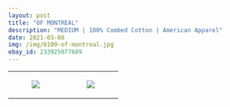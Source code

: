 ```yaml
---
layout: post
title: "OF MONTREAL"
description: "MEDIUM | 100% Combed Cotton | American Apparel"
date: 2021-03-08
img: /img/0109-of-montreal.jpg
ebay_id: 233925077689
---
```




<table style="width:100%;"><tr><td style="vertical-align:top;">
      <figure class="tmblr-full" data-orig-height="2048" data-orig-width="1365" data-orig-src="https://concertshirts.netlify.app/shirts/0109/0109-01.jpg"><img src="https://64.media.tumblr.com/8c449f7dd9052fb2a169e0de9fb41ad2/8db0b641bf738cce-19/s540x810/71e8aedfa8bc4c6fe57a36e10763855c767e9236.jpg" data-orig-height="2048" data-orig-width="1365" data-orig-src="https://concertshirts.netlify.app/shirts/0109/0109-01.jpg"/></figure></td>
    <td style="vertical-align:top;">
      <figure class="tmblr-full" data-orig-height="2048" data-orig-width="1365" data-orig-src="https://concertshirts.netlify.app/shirts/0109/0109-02.jpg"><img src="https://64.media.tumblr.com/65c0edf223691c9b13af642b47810a82/8db0b641bf738cce-65/s540x810/491f321483effdb176d9ffc9bce32d780c0526bb.jpg" data-orig-height="2048" data-orig-width="1365" data-orig-src="https://concertshirts.netlify.app/shirts/0109/0109-02.jpg"/></figure></td>
  </tr></table>

